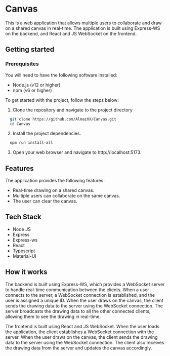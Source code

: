 # Canvas

This is a web application that allows multiple users to collaborate and draw on a shared canvas in real-time. The application is built using Express-WS on the backend, and React and JS WebSocket on the frontend.

## Getting started

### Prerequisites

You will need to have the following software installed:

- Node.js (v12 or higher)
- npm (v6 or higher)

To get started with the project, follow the steps below:

1. Clone the repository and navigate to the project directory

```bash
  git clone https://github.com/AlmazXX/Canvas.git
  cd Canvas
```

2. Install the project dependencies.

```bash
  npm run install-all
```

3. Open your web browser and navigate to http://localhost:5173.

## Features

The application provides the following features:

- Real-time drawing on a shared canvas.
- Multiple users can collaborate on the same canvas.
- The user can clear the canvas.

## Tech Stack

- Node JS
- Express
- Express-ws
- React
- Typescript
- Material-UI

## How it works

The backend is built using Express-WS, which provides a WebSocket server to handle real-time communication between the clients. When a user connects to the server, a WebSocket connection is established, and the user is assigned a unique ID. When the user draws on the canvas, the client sends the drawing data to the server using the WebSocket connection. The server broadcasts the drawing data to all the other connected clients, allowing them to see the drawing in real-time.

The frontend is built using React and JS WebSocket. When the user loads the application, the client establishes a WebSocket connection with the server. When the user draws on the canvas, the client sends the drawing data to the server using the WebSocket connection. The client also receives the drawing data from the server and updates the canvas accordingly.
